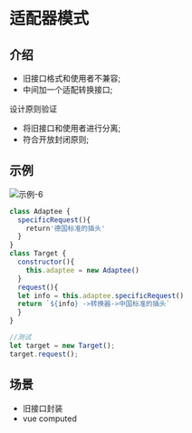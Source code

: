 # 适配器模式

## 介绍

- 旧接口格式和使用者不兼容;
- 中间加一个适配转换接口;

设计原则验证

- 将旧接口和使用者进行分离;
- 符合开放封闭原则;

## 示例

![示例-6](/blogs/image/web/designMode/示例-6.png)

```js
class Adaptee {
  specificRequest(){
    return'德国标准的插头'
  }
}
class Target {
  constructor(){
    this.adaptee = new Adaptee()
  }
  request(){
  let info = this.adaptee.specificRequest()
  return `${info} ->转换器->中国标准的插头`
  }
}

//测试
let target = new Target();
target.request();
```

## 场景

- 旧接口封装
- vue computed